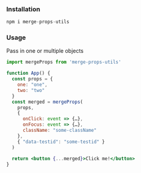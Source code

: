 ### Installation

```jsx
npm i merge-props-utils
```

### Usage

Pass in one or multiple objects

```jsx
import mergeProps from 'merge-props-utils'

function App() {
  const props = {
    one: "one",
    two: "two"
  }
  const merged = mergeProps(
    props,
    {
      onClick: event => {…},
      onFocus: event => {…},
      className: "some-className"
    },
    { "data-testid": "some-testid" }
  )
  
  return <button {...merged}>Click me!</button>
}
```
